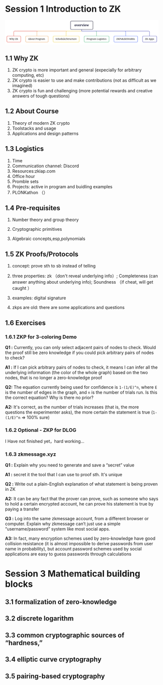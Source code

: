# Session 1  Introduction to ZK

![image-20230221233556331](https://github.com/shiyivei/zero-knowledge/blob/main/images/session1_brain_map.png)

## 1.1 Why ZK

1. ZK crypto is more important and general (expecially for arbitrary computing, etc)
2. ZK crypto is easier to use and make contributions (not as difficult as we imagined)
3. ZK crypto is fun and challenging (more potential rewards and creative answers of tough questions)

## 1.2 About Course

1. Theory of modern ZK crypto
2. Toolstacks and usage
3. Applications and design patterns

## 1.3 Logistics 

1. Time
2. Communication channel: Discord
3. Resources:zkiap.com
4. Office hour
5. Promble sets
6. Projects: active in program and buidling examples
7. PLONKathon （）

## 1.4 Pre-requisites

1. Number theory and group theory

2. Cryptographic primitives

3. Algebraic concepts,esp,polynomials

## 1.5 ZK Proofs/Protocols

1. concept:  prove sth to sb instead of telling
2. three properties: zk （don't reveal underlying info）; Completeness (can answer anything about underlying info); Soundness （if cheat, will get caught ）

3. examples: digital signature
4. zkps are old: there are some applications and questions

## 1.6 Exercises

### **1.6.1 ZKP for 3-coloring Demo**

**Q1 :** Currently, you can only select adjacent pairs of nodes to check. Would the proof still be zero knowledge if you could pick arbitrary pairs of nodes to check?

**A1 :** If I can pick arbitrary pairs of nodes to check, it means I can infer all the underlying information (the color of the whole graph) based on the two nodes, that is no longer a zero-knowledge proof

**Q2:** The equation currently being used for confidence is `1-(1/E)^n`, where `E` is the number of edges in the graph, and `n` is the number of trials run. Is this the correct equation? Why is there no prior?

**A2:**  It's correct, as the number of trials increases (that is, the more questions the experimenter asks), the more certain the statement is true (`1-(1/E)^n` => 100% sure)

### **1.6.2 Optional - ZKP for DLOG**

I Have not finished yet，hard working...

### **1.6.3 zkmessage.xyz**

**Q1 :** Explain why you need to generate and save a “secret” value

**A1 :** secret it the tool that I can use to proof sth. It's unique

**Q2 :** Write out a plain-English explanation of what statement is being proven in ZK

**A2:** It can be any fact that the prover can prove, such as someone who says to hold a certain encrypted account, he can prove his statement is true by paying a transfer

**Q3 :** Log into the same zkmessage account, from a different browser or computer. Explain why zkmessage can’t just use a simple “username/password” system like most social apps.

**A3:** In fact, many encryption schemes used by zero-knowledge have good collision resistance (it is almost impossible to derive passwords from user name in probability), but account password schemes used by social applications are easy to guess passwords through calculations

# Session 3  Mathematical building blocks

## 3.1 formalization of zero-knowledge

## 3.2 discrete logarithm

## 3.3 common cryptographic sources of “hardness,” 

## 3.4 elliptic curve cryptography

## 3.5 pairing-based cryptography